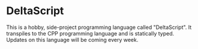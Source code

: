 # DeltaScript
This is a hobby, side-project programming language called "DeltaScript".  It transpiles to the CPP programming language  and is statically typed. Updates on this language will be coming every week.
